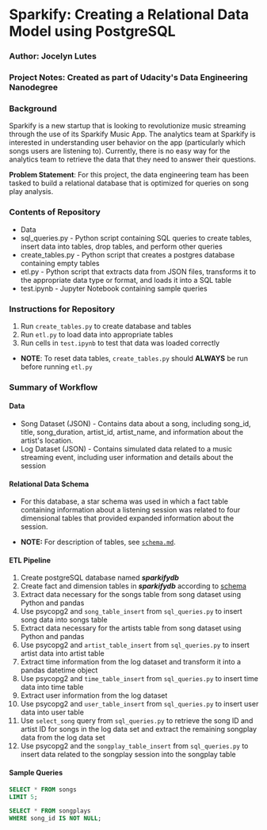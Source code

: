 # Sparkify: Creating a Relational Data Model using PostgreSQL  

### Author: Jocelyn Lutes
### Project Notes: Created as part of Udacity's Data Engineering Nanodegree

### Background
Sparkify is a new startup that is looking to revolutionize music streaming through the use of its Sparkify Music App. The analytics team at Sparkify is interested in understanding user behavior on the app (particularly which songs users are listening to). Currently, there is no easy way for the analytics team to retrieve the data that they need to answer their questions. 

**Problem Statement**: For this project, the data engineering team has been tasked to build a relational database that is optimized for queries on song play analysis.

### Contents of Repository
* Data
* sql_queries.py - Python script containing SQL queries to create tables, insert data into tables, drop tables, and perform other queries
* create_tables.py - Python script that creates a postgres database containing empty tables
* etl.py - Python script that extracts data from JSON files, transforms it to the appropriate data type or format, and loads it into a SQL table
* test.ipynb - Jupyter Notebook containing sample queries

### Instructions for  Repository
1. Run `create_tables.py` to create database and tables
2. Run `etl.py` to load data into appropriate tables
3. Run cells in `test.ipynb` to test that data was loaded correctly

* **NOTE**: To reset data tables, `create_tables.py` should **ALWAYS** be run before running `etl.py`

### Summary of Workflow
#### Data
* Song Dataset (JSON) - Contains data about a song, including song_id, title, song_duration, artist_id, artist_name, and information about the artist's location.
* Log Dataset (JSON) - Contains simulated data related to a music streaming event, including user information and details about the session
#### Relational Data Schema
* For this database, a star schema was used in which a fact table containing information about a listening session was related to four dimensional tables that provided expanded information about the session.  

* **NOTE:** For description of tables, see [`schema.md`](https://github.com/jlu90/Sparkify-Postgres/blob/main/schema.md).

#### ETL Pipeline
1. Create postgreSQL database named ***sparkifydb***
2. Create fact and dimension tables in ***sparkifydb*** according to [schema](https://github.com/jlu90/Sparkify-Postgres/blob/main/schema.md)
3. Extract data necessary for the songs table from song dataset using Python and pandas
4. Use psycopg2 and `song_table_insert` from `sql_queries.py` to insert song data into songs table
5. Extract data necessary for the artists table from song dataset using Python and pandas
6. Use psycopg2 and `artist_table_insert` from `sql_queries.py` to insert artist data into artist table
7. Extract time information from the log dataset and transform it into a pandas datetime object
8.  Use psycopg2 and `time_table_insert` from `sql_queries.py` to insert time data into time table
9. Extract user information from the log dataset
10. Use psycopg2 and `user_table_insert` from `sql_queries.py` to insert user data into user table
11. Use `select_song` query from `sql_queries.py` to retrieve the song ID and artist ID for songs in the log data set and extract the remaining songplay data from the log data set
12. Use psycopg2 and  the `songplay_table_insert` from `sql_queries.py` to insert data related to the songplay session into the songplay table

#### Sample Queries
```sql
SELECT * FROM songs
LIMIT 5;
```

```sql
SELECT * FROM songplays
WHERE song_id IS NOT NULL;
```





